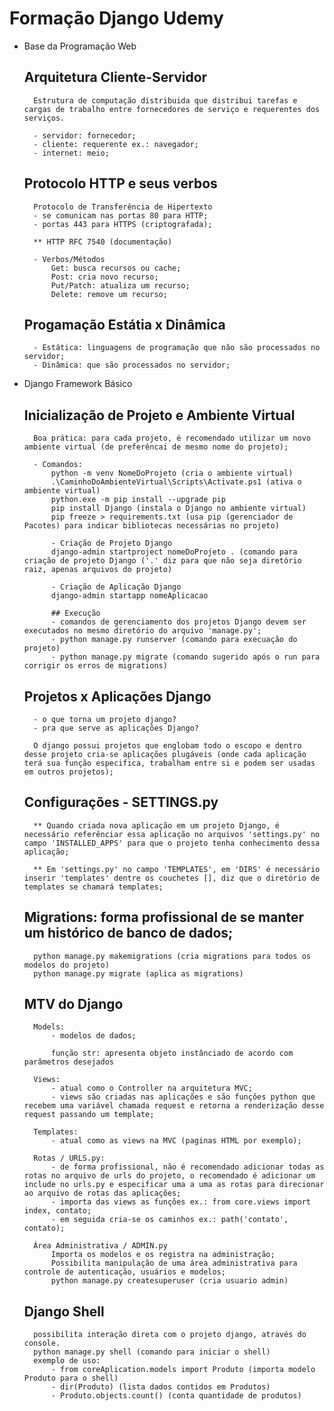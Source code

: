 # Formação Django Udemy

- Base da Programação Web
	## Arquitetura Cliente-Servidor
		Estrutura de computação distribuida que distribui tarefas e cargas de trabalho entre fornecedores de serviço e requerentes dos serviços.
		
		- servidor: fornecedor;	
		- cliente: requerente ex.: navegador;
		- internet: meio;
		
	## Protocolo HTTP e seus verbos
		Protocolo de Transferência de Hipertexto
		- se comunicam nas portas 80 para HTTP;
		- portas 443 para HTTPS (criptografada);
		
		** HTTP RFC 7540 (documentação)
		
		- Verbos/Métodos
			Get: busca recursos ou cache;
			Post: cria novo recurso;
			Put/Patch: atualiza um recurso;
			Delete: remove um recurso;
			
	## Progamação Estátia x Dinâmica
		- Estática: linguagens de programação que não são processados no servidor;
		- Dinâmica: que são processados no servidor;

- Django Framework Básico
	## Inicialização de Projeto e Ambiente Virtual
		Boa prática: para cada projeto, é recomendado utilizar um novo ambiente virtual (de preferêncai de mesmo nome do projeto);
		
		- Comandos:
			python -m venv NomeDoProjeto (cria o ambiente virtual)
			.\CaminhoDoAmbienteVirtual\Scripts\Activate.ps1 (ativa o ambiente virtual)
			python.exe -m pip install --upgrade pip
			pip install Django (instala o Django no ambiente virtual)
			pip freeze > requirements.txt (usa pip (gerenciador de Pacotes) para indicar bibliotecas necessárias no projeto)
			
			- Criação de Projeto Django
			django-admin startproject nomeDoProjeto . (comando para criação de projeto Django ('.' diz para que não seja diretório raiz, apenas arquivos do projeto)
			
			- Criação de Aplicação Django
			django-admin startapp nomeAplicacao
			
			## Execução
			- comandos de gerenciamento dos projetos Django devem ser executados no mesmo diretório do arquivo 'manage.py';
			- python manage.py runserver (comando para execuação do projeto)
			- python manage.py migrate (comando sugerido após o run para corrigir os erros de migrations)
			
	## Projetos x Aplicações Django
		- o que torna um projeto django?
		- pra que serve as aplicações Django?
		
		O django possui projetos que englobam todo o escopo e dentro desse projeto cria-se aplicações plugáveis (onde cada aplicação terá sua função especifica, trabalham entre si e podem ser usadas em outros projetos);
			
	## Configurações - SETTINGS.py
		** Quando criada nova aplicação em um projeto Django, é necessário referênciar essa aplicação no arquivos 'settings.py' no campo 'INSTALLED_APPS' para que o projeto tenha conhecimento dessa aplicação;
			
		** Em 'settings.py' no campo 'TEMPLATES', em 'DIRS' é necessário inserir 'templates' dentre os couchetes [], diz que o diretório de templates se chamará templates;
			
	## Migrations: forma profissional de se manter um histórico de banco de dados;
		python manage.py makemigrations (cria migrations para todos os modelos do projeto)
		python manage.py migrate (aplica as migrations)
	
	## MTV do Django
		Models:
			- modelos de dados;
			
			função str: apresenta objeto instânciado de acordo com parâmetros desejados
			
		Views:
			- atual como o Controller na arquitetura MVC;
			- views são criadas nas aplicações e são funções python que recebem uma variável chamada request e retorna a renderização desse request passando um template;
			
		Templates:
			- atual como as views na MVC (paginas HTML por exemplo);
			
		Rotas / URLS.py:
			- de forma profissional, não é recomendado adicionar todas as rotas no arquivo de urls do projeto, o recomendado é adicionar um include no urls.py e especificar uma a uma as rotas para direcionar ao arquivo de rotas das aplicações;
			- importa das views as funções ex.: from core.views import index, contato;
			- em seguida cria-se os caminhos ex.: path('contato', contato);
			
		Área Administrativa / ADMIN.py
			Importa os modelos e os registra na administração;
			Possibilita manipulação de uma área administrativa para controle de autenticação, usuários e modelos;
			python manage.py createsuperuser (cria usuario admin)
		
	## Django Shell
		possibilita interação direta com o projeto django, através do console.
		python manage.py shell (comando para iniciar o shell)
		exemplo de uso:
			- from coreAplication.models import Produto (importa modelo Produto para o shell)
			- dir(Produto) (lista dados contidos em Produtos)
			- Produto.objects.count() (conta quantidade de produtos)
